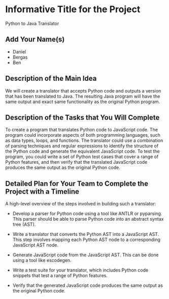 # Informative Title for the Project

Python to Java Translator

## Add Your Name(s)

- Daniel
- Bergas 
- Ben 

## Description of the Main Idea

We will create a translator that accepts Python code and outputs a version that has been translated to Java. The resulting Java program will have the same output and exact same functionality as the original Python program.

## Description of the Tasks that You Will Complete

To create a program that translates Python code to JavaScript code. The program could incorporate aspects of both programming languages, such as data types, loops, and functions. The translator could use a combination of parsing techniques and regular expressions to identify the structure of the Python code and generate the equivalent JavaScript code. To test the program, you could write a set of Python test cases that cover a range of Python features, and then verify that the translated JavaScript code produces the same output as the original Python code.

## Detailed Plan for Your Team to Complete the Project with a Timeline

A high-level overview of the steps involved in building such a translator:

- Develop a parser for Python code using a tool like ANTLR or pyparsing. This parser should be able to parse Python code into an abstract syntax tree (AST).

- Write a translator that converts the Python AST into a JavaScript AST. This step involves mapping each Python AST node to a corresponding JavaScript AST node.

- Generate JavaScript code from the JavaScript AST. This can be done using a tool like escodegen.

- Write a test suite for your translator, which includes Python code snippets that test a range of Python features.

- Verify that the generated JavaScript code produces the same output as the original Python code.

 
